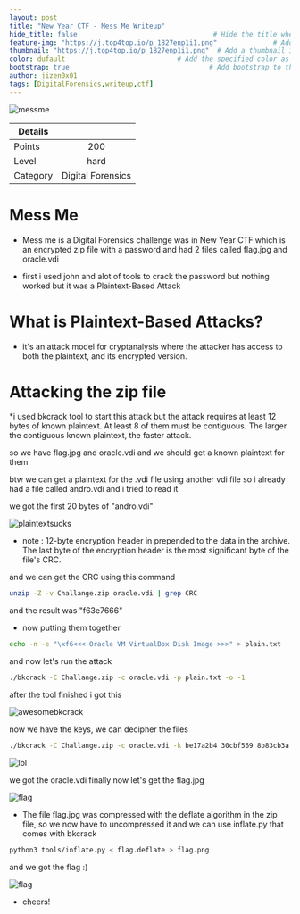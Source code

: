 ```yaml
---
layout: post
title: "New Year CTF - Mess Me Writeup"
hide_title: false                                  # Hide the title when displaying the post, but shown in lists of posts
feature-img: "https://j.top4top.io/p_1827enp1i1.png"              # Add a feature-image to the post
thumbnail: "https://j.top4top.io/p_1827enp1i1.png"  # Add a thumbnail image on blog view
color: dufault                            # Add the specified color as feature image, and change link colors in post
bootstrap: true                                   # Add bootstrap to the page
author: jizen0x01
tags: [DigitalForensics,writeup,ctf]
---
```


![messme](https://j.top4top.io/p_1827enp1i1.png)

| Details |                     |
| ------------- |:-------------:|
| Points        | 200           |
| Level         | hard     |
| Category      | Digital Forensics     |

# Mess Me


* Mess me is a Digital Forensics challenge was in New Year CTF which is an encrypted zip file with a password and had 2 files called flag.jpg and oracle.vdi 

* first i used john and alot of tools to crack the password but nothing worked but it was a Plaintext-Based Attack

# What is Plaintext-Based Attacks?

*  it's an attack model for cryptanalysis where the attacker has access to both the plaintext, and its encrypted version.

# Attacking the zip file

*i used bkcrack tool to start this attack but the attack requires at least 12 bytes of known plaintext. At least 8 of them must be contiguous. The larger the contiguous known plaintext, the faster attack.

so we have flag.jpg and oracle.vdi and we should get a known plaintext for them 

btw we can get a plaintext for the .vdi file using another vdi file so i already had a file called andro.vdi and i tried to read it

we got the first 20 bytes of "andro.vdi" 

![plaintextsucks](https://h.top4top.io/p_1827p1ph11.png)

* note : 12-byte encryption header in prepended to the data in the archive.
The last byte of the encryption header is the most significant byte of the file's CRC.

and we can get the CRC using this command

```bash
unzip -Z -v Challange.zip oracle.vdi | grep CRC
```

and the result was "f63e7666"

* now putting them together
```bash
echo -n -e "\xf6<<< Oracle VM VirtualBox Disk Image >>>" > plain.txt
```
and now let's run the attack
```bash
./bkcrack -C Challange.zip -c oracle.vdi -p plain.txt -o -1
```
after the tool finished i got this

![awesomebkcrack](https://e.top4top.io/p_1827rxm1v1.png)

now we have the keys, we can decipher the files

```bash
./bkcrack -C Challange.zip -c oracle.vdi -k be17a2b4 30cbf569 8b83cb3a  -d oracle.vdi
```

![lol](https://b.top4top.io/p_1827yn54t1.png)

we got the oracle.vdi finally now let's get the flag.jpg


![flag](https://c.top4top.io/p_1827dkqxy1.png)

* The file flag.jpg was compressed with the deflate algorithm in the zip file, so we now have to uncompressed it and we can use inflate.py that comes with bkcrack

```bash
python3 tools/inflate.py < flag.deflate > flag.png
```

and we got the flag :)

![flag](https://f.top4top.io/p_1827gegyz1.png)

* cheers!



